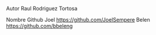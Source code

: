 Autor Raul Rodriguez Tortosa

Nombre		Github
Joel		https://github.com/JoelSempere
Belen		https://github.com/bbeleng

